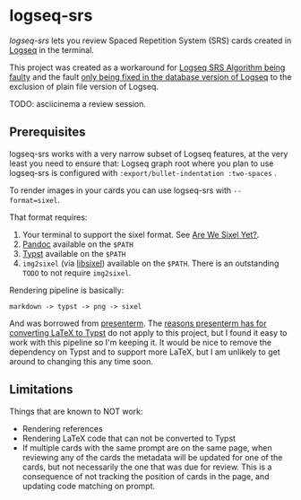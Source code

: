 # logseq-srs

*logseq-srs* lets you review Spaced Repetition System (SRS) cards created in
[Logseq](https://github.com/logseq/logseq) in the terminal.

This project was created as a workaround for
[Logseq SRS Algorithm being faulty](https://github.com/logseq/logseq/issues/8890)
and the fault
[only being fixed in the database version of Logseq](https://github.com/logseq/logseq/pull/11540)
to the exclusion of plain file version of Logseq.

TODO: asciicinema a review session.

## Prerequisites

logseq-srs works with a very narrow subset of Logseq features,
at the very least you need to ensure that:
Logseq graph root where you plan to use logseq-srs is configured with
`:export/bullet-indentation :two-spaces` .

To render images in your cards you can use logseq-srs with `--format=sixel`.

That format requires:

1. Your terminal to support the sixel format.
   See [Are We Sixel Yet?](https://www.arewesixelyet.com/).
2. [Pandoc](https://github.com/jgm/pandoc) available on the `$PATH`
3. [Typst](https://github.com/typst/typst) available on the `$PATH`
4. `img2sixel`
   (via [libsixel](https://github.com/saitoha/libsixel))
   available on the `$PATH`.
   There is an outstanding `TODO` to not require `img2sixel`.

Rendering pipeline is basically:

```text
markdown -> typst -> png -> sixel
```

And was borrowed from [presenterm](https://github.com/mfontanini/presenterm).
The
[reasons presenterm has for converting LaTeX to Typst](https://github.com/mfontanini/presenterm/blob/master/docs/src/features/code/latex.md?plain=1#L30)
do not apply to this project, but I found it easy to work with this pipeline
so I'm keeping it. It would be nice to remove the dependency on Typst
and to support more LaTeX, but I am unlikely to get around to changing this
any time soon.

## Limitations

Things that are known to NOT work:

* Rendering references
* Rendering LaTeX code that can not be converted to Typst
* If multiple cards with the same prompt are on the same page,
  when reviewing any of the cards
  the metadata will be updated for one of the cards,
  but not necessarily the one that was due for review.
  This is a consequence of not tracking the position of cards
  in the page, and updating code matching on prompt.
